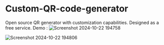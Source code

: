 # Custom-QR-code-generator
Open source QR generator with customization capabilities. Designed as a free service.
Demo :
![Screenshot 2024-10-22 194758](https://github.com/user-attachments/assets/d9fd7714-23b1-4a3b-bcc8-1494b4fba3a9)

![Screenshot 2024-10-22 194806](https://github.com/user-attachments/assets/65d1710b-6d15-44dd-8c75-09a6f2680614)
